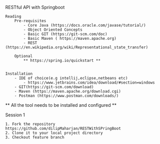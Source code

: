 RESTful API with Springboot

    Reading 
        Pre-requisites 
            - Core Java (https://docs.oracle.com/javase/tutorial/) 
            - Object Oriented Concepts
            - Basic GIT (https://git-scm.com/doc)
            - Basic Maven ( https://maven.apache.org)
            - REST (https://en.wikipedia.org/wiki/Representational_state_transfer)

        Optional
            ** https://spring.io/quickstart **  
    

    Installation
        - IDE of choice(e.g intellij,eclipse,netbeans etc)
            - https://www.jetbrains.com/idea/download/#section=windows
        - GIT(https://git-scm.com/download)
        - Maven (https://maven.apache.org/download.cgi)
        - Postman (https://www.postman.com/downloads/)

** All the tool needs to be installed and configured **


Session 1

    1. Fork the repository https://github.com/dilipMaharjan/RESTWithSPringBoot
    2. Clone it to your local project directory
    3. Checkout feature branch 
    
